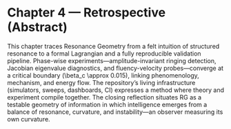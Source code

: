 # Chapter 4 — Retrospective (Abstract)

This chapter traces Resonance Geometry from a felt intuition of structured resonance to a formal Lagrangian and a fully reproducible validation pipeline. Phase-wise experiments—amplitude-invariant ringing detection, Jacobian eigenvalue diagnostics, and fluency-velocity probes—converge at a critical boundary \(\beta_c \approx 0.015\), linking phenomenology, mechanism, and energy flow. The repository’s living infrastructure (simulators, sweeps, dashboards, CI) expresses a method where theory and experiment compile together. The closing reflection situates RG as a testable geometry of information in which intelligence emerges from a balance of resonance, curvature, and instability—an observer measuring its own curvature.
